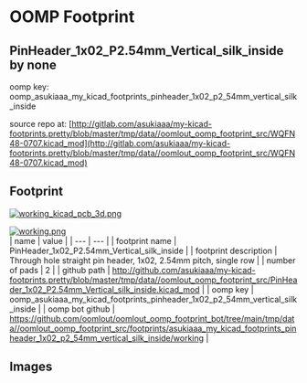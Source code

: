 # OOMP Footprint  
## PinHeader_1x02_P2.54mm_Vertical_silk_inside  by none  
  
oomp key: oomp_asukiaaa_my_kicad_footprints_pinheader_1x02_p2_54mm_vertical_silk_inside  
  
source repo at: [http://gitlab.com/asukiaaa/my-kicad-footprints.pretty/blob/master/tmp/data//oomlout_oomp_footprint_src/WQFN48-0707.kicad_mod](http://gitlab.com/asukiaaa/my-kicad-footprints.pretty/blob/master/tmp/data//oomlout_oomp_footprint_src/WQFN48-0707.kicad_mod)  
## Footprint  
  
[![working_kicad_pcb_3d.png](working_kicad_pcb_3d_600.png)](working_kicad_pcb_3d.png)  
  
[![working.png](working_600.png)](working.png)  
| name | value | 
| --- | --- | 
| footprint name | PinHeader_1x02_P2.54mm_Vertical_silk_inside | 
| footprint description | Through hole straight pin header, 1x02, 2.54mm pitch, single row | 
| number of pads | 2 | 
| github path | http://github.com/asukiaaa/my-kicad-footprints.pretty/blob/master/tmp/data//oomlout_oomp_footprint_src/PinHeader_1x02_P2.54mm_Vertical_silk_inside.kicad_mod | 
| oomp key | oomp_asukiaaa_my_kicad_footprints_pinheader_1x02_p2_54mm_vertical_silk_inside | 
| oomp bot github | https://github.com/oomlout/oomlout_oomp_footprint_bot/tree/main/tmp/data//oomlout_oomp_footprint_src/footprints/asukiaaa_my_kicad_footprints_pinheader_1x02_p2_54mm_vertical_silk_inside/working | 
## Images  
